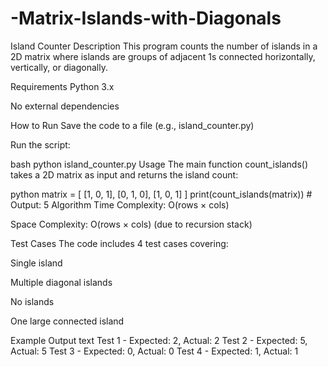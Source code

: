 # -Matrix-Islands-with-Diagonals
Island Counter
Description
This program counts the number of islands in a 2D matrix where islands are groups of adjacent 1s connected horizontally, vertically, or diagonally.

Requirements
Python 3.x

No external dependencies

How to Run
Save the code to a file (e.g., island_counter.py)

Run the script:

bash
python island_counter.py
Usage
The main function count_islands() takes a 2D matrix as input and returns the island count:

python
matrix = [
    [1, 0, 1],
    [0, 1, 0],
    [1, 0, 1]
]
print(count_islands(matrix))  # Output: 5
Algorithm
Time Complexity: O(rows × cols)

Space Complexity: O(rows × cols) (due to recursion stack)

Test Cases
The code includes 4 test cases covering:

Single island

Multiple diagonal islands

No islands

One large connected island

Example Output
text
Test 1 - Expected: 2, Actual: 2
Test 2 - Expected: 5, Actual: 5
Test 3 - Expected: 0, Actual: 0
Test 4 - Expected: 1, Actual: 1
